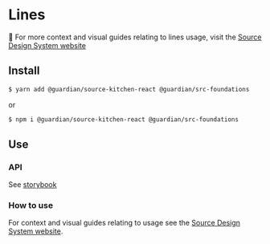 # Lines

📣 For more context and visual guides relating to lines usage, visit the [Source Design System website](https://www.theguardian.design)

## Install

```sh
$ yarn add @guardian/source-kitchen-react @guardian/src-foundations
```

or

```sh
$ npm i @guardian/source-kitchen-react @guardian/src-foundations
```

## Use

### API

See [storybook](https://guardian.github.io/source/?path=/docs/editorial-src-ed-lines-lines--storybook)

### How to use

For context and visual guides relating to usage see the [Source Design System website](https://www.theguardian.design).
